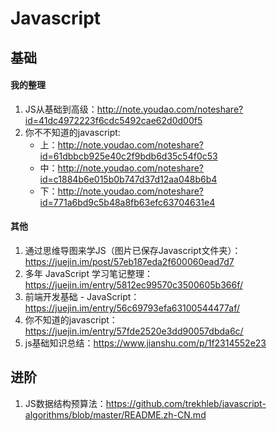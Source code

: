 # Javascript
## 基础
#### 我的整理
1. JS从基础到高级：http://note.youdao.com/noteshare?id=41dc4972223f6cdc5492cae62d0d00f5
2. 你不不知道的javascript:
    * 上：http://note.youdao.com/noteshare?id=61dbbcb925e40c2f9bdb6d35c54f0c53
    * 中：http://note.youdao.com/noteshare?id=c1884b6e015b0b747d37d12aa048b6b4
    * 下：http://note.youdao.com/noteshare?id=771a6bd9c5b48a8fb63efc63704631e4
#### 其他
1. 通过思维导图来学JS（图片已保存Javascript文件夹）：https://juejin.im/post/57eb187eda2f600060ead7d7
2. 多年 JavaScript 学习笔记整理：https://juejin.im/entry/5812ec99570c3500605b366f/
3. 前端开发基础 - JavaScript：https://juejin.im/entry/56c69793efa63100544477af/
4. 你不知道的javascript：https://juejin.im/entry/57fde2520e3dd90057dbda6c/
5. js基础知识总结：https://www.jianshu.com/p/1f2314552e23
## 进阶
1. JS数据结构预算法：https://github.com/trekhleb/javascript-algorithms/blob/master/README.zh-CN.md
